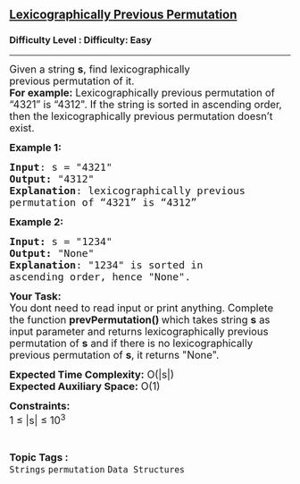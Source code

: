 <h2><a href="https://www.geeksforgeeks.org/problems/lexicographically-previous-permutation3620/1?page=1&category=Strings&status=unsolved,attempted&sortBy=accuracy">Lexicographically Previous Permutation</a></h2><h3>Difficulty Level : Difficulty: Easy</h3><hr><div class="problems_problem_content__Xm_eO"><p><span style="font-size:18px">Given a string <strong>s</strong>, find lexicographically previous&nbsp;permutation of it.<br>
<strong>For example:</strong>&nbsp;Lexicographically previous&nbsp;permutation of “4321” is “4312". If the string is sorted in ascending order, then the&nbsp;lexicographically previous&nbsp;permutation doesn’t exist.</span></p>

<p><span style="font-size:18px"><strong>Example 1:</strong></span></p>

<pre><span style="font-size:18px"><strong>Input</strong>: s = "4321"
<strong>Output:</strong> "4312" 
<strong>Explanation</strong>: lexicographically previous
permutation of “4321” is “4312”</span></pre>

<p><span style="font-size:18px"><strong>Example 2:</strong></span></p>

<pre><span style="font-size:18px"><strong>Input: </strong>s =<strong> </strong>"1234"
<strong>Output: </strong>"None"
<strong>Explanation</strong>: "1234" is sorted in
ascending order, hence "None". </span></pre>

<p><span style="font-size:18px"><strong>Your Task:&nbsp;&nbsp;</strong><br>
You dont need to read input or print anything. Complete the function <strong>prevPermutation()&nbsp;</strong>which takes string <strong>s</strong>&nbsp;as input parameter and returns lexicographically previous permutation of <strong>s</strong>&nbsp;and if there is no lexicographically previous permutation of <strong>s</strong>, it&nbsp;returns "None".</span></p>

<p><span style="font-size:18px"><strong>Expected Time Complexity:</strong> O(|s|)<br>
<strong>Expected Auxiliary Space:</strong> O(1)</span></p>

<p><span style="font-size:18px"><strong>Constraints:</strong><br>
1 ≤ |s|&nbsp;≤ 10<sup>3</sup></span></p>
</div><br><p><span style=font-size:18px><strong>Topic Tags : </strong><br><code>Strings</code>&nbsp;<code>permutation</code>&nbsp;<code>Data Structures</code>&nbsp;